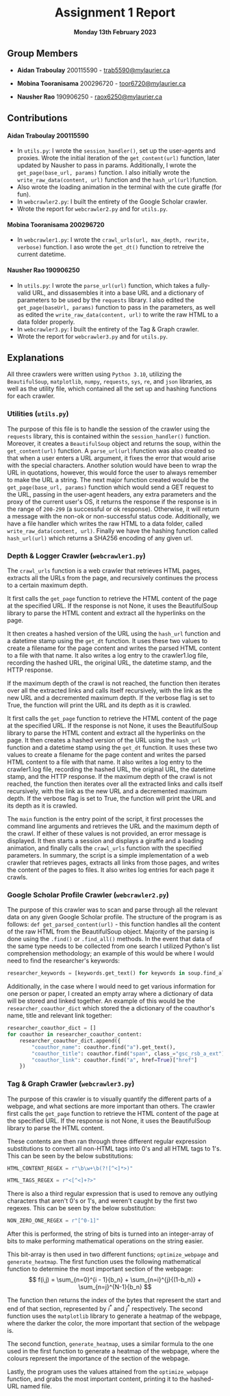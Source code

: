 
<div align="center">



# Assignment 1 Report



#### Monday 13th February 2023



</div>



## Group Members

*  **Aidan Traboulay** 200115590 - trab5590@mylaurier.ca

*  **Mobina Tooranisama** 200296720 - toor6720@mylaurier.ca

*  **Nausher Rao** 190906250 - raox6250@mylaurier.ca



## Contributions
 #### **Aidan Traboulay** 200115590
 - In `utils.py`: I wrote the `session_handler()`, set up the user-agents and proxies. Wrote the initial iteration of the `get_content(url)` function, later updated by Nausher to pass in params. Additionally, I wrote the `get_page(base_url, params)` function. I also initially wrote the `write_raw_data(content, url)` function and the `hash_url(url)`function.
- Also wrote the loading animation in the terminal with the cute giraffe (for fun).
 - In `webcrawler2.py`: I built the entirety of the Google Scholar crawler.
 - Wrote the report for `webcrawler2.py` and for `utils.py`.

####  **Mobina Tooranisama** 200296720
- In `webcrawler1.py`: I wrote the `crawl_urls(url, max_depth, rewrite, verbose)` function. I aso wrote the `get_dt()` function to retreive the current datetime.

####  **Nausher Rao** 190906250
- In `utils.py`: I wrote the `parse_url(url)` function, which takes a fully-valid URL, and dissasembles it into a base URL and a dictionary of parameters to be used by the `requests` library. I also edited the `get_page(baseUrl, params)` function to pass in the parameters, as well as edited the `write_raw_data(content, url)` to write the raw HTML to a data folder properly.
- In `webcrawler3.py`: I built the entirety of the Tag & Graph crawler.
- Wrote the report for `webcrawler3.py` and for `utils.py`.


## Explanations
All three crawlers were written using `Python 3.10`, utilizing the `BeautifulSoup`, `matplotlib`, `numpy`, `requests`, `sys`, `re`, and `json` libraries, as well as the utility file, which contained all the set up and hashing functions for each crawler.

### Utilities (`utils.py`)
The purpose of this file is to handle the session of the crawler using the `requests` library, this is contained within the `session_handler()` function. Moreover, it creates a `BeautifulSoup` object and returns the soup, within the `get_content(url)` function. A `parse_url(url)`function was also created so that when a user enters a URL argument, it fixes the error that would arise with the special characters. Another solution would have been to wrap the URL in quotations, however, this would force the user to always remember to make the URL a string. The next major function created would be the `get_page(base_url, params)` function which would send a GET request to the URL, passing in the user-agent headers, any extra parameters and the proxy of the current user's OS, it returns the response if the response is in the range of `200-299` (a successful or ok response). Otherwise, it will return a message with the non-ok or non-successful status code. Additionally, we have a file handler which writes the raw HTML to a data folder, called `write_raw_data(content, url)`. Finally we have the hashing function called `hash_url(url)` which returns a SHA256 encoding of any given url.

### Depth & Logger Crawler (`webcrawler1.py`)
The `crawl_urls` function is a web crawler that retrieves HTML pages, extracts all the URLs from the page, and recursively continues the process to a certain maximum depth.

It first calls the `get_page` function to retrieve the HTML content of the page at the specified URL. If the response is not None, it uses the BeautifulSoup library to parse the HTML content and extract all the hyperlinks on the page.

It then creates a hashed version of the URL using the `hash_url` function and a datetime stamp using the `get_dt` function. It uses these two values to create a filename for the page content and writes the parsed HTML content to a file with that name. It also writes a log entry to the crawler1.log file, recording the hashed URL, the original URL, the datetime stamp, and the HTTP response.

If the maximum depth of the crawl is not reached, the function then iterates over all the extracted links and calls itself recursively, with the link as the new URL and a decremented maximum depth. If the verbose flag is set to True, the function will print the URL and its depth as it is crawled.

It first calls the `get_page` function to retrieve the HTML content of the page at the specified URL. If the response is not None, it uses the BeautifulSoup library to parse the HTML content and extract all the hyperlinks on the page. It then creates a hashed version of the URL using the `hash_url` function and a datetime stamp using the `get_dt` function. It uses these two values to create a filename for the page content and writes the parsed HTML content to a file with that name. It also writes a log entry to the crawler1.log file, recording the hashed URL, the original URL, the datetime stamp, and the HTTP response. If the maximum depth of the crawl is not reached, the function then iterates over all the extracted links and calls itself recursively, with the link as the new URL and a decremented maximum depth. If the verbose flag is set to True, the function will print the URL and its depth as it is crawled.

The `main` function is the entry point of the script, it first processes the command line arguments and retrieves the URL and the maximum depth of the crawl. If either of these values is not provided, an error message is displayed. It then starts a session and displays a giraffe and a loading animation, and finally calls the `crawl_urls` function with the specified parameters. In summary, the script is a simple implementation of a web crawler that retrieves pages, extracts all links from those pages, and writes the content of the pages to files. It also writes log entries for each page it crawls.

### Google Scholar Profile Crawler (`webcrawler2.py`)
The purpose of this crawler was to scan and parse through all the relevant data on any given Google Scholar profile. The structure of the program is as follows: `def get_parsed_content(url)` - this function handles all the content of the raw HTML from the BeautifulSoup object. Majority of the parsing is done using the `.find()` or `.find_all()` methods. In the event that data of the same type needs to be collected from one search I utilized Python's list comprehension methodology; an example of this would be where I would need to find the researcher's keywords:
```python
researcher_keywords = [keywords.get_text() for keywords in soup.find_all("a", class_="gsc_prf_inta gs_ibl")]
```
 Additionally, in the case where I would need to get various information for one person or paper, I created an empty array where a dictionary of data will be stored and linked together. An example of this would be the `researcher_coauthor_dict` which stored the a dictionary of the coauthor's name, title and relevant link together:
```python
researcher_coauthor_dict = []
for coauthor in researcher_coauthor_content:
	researcher_coauthor_dict.append({
		"coauthor_name": coauthor.find("a").get_text(),
		"coauthor_title": coauthor.find("span", class_="gsc_rsb_a_ext").get_text(),
		"coauthor_link": coauthor.find("a", href=True)["href"]
	})
```

### Tag & Graph Crawler (`webcrawler3.py`)
The purpose of this crawler is to visually quantify the different parts of a webpage, and what sections are more important than others. The crawler first calls the `get_page` function to retrieve the HTML content of the page at the specified URL. If the response is not None, it uses the BeautifulSoup library to parse the HTML content.

These contents are then ran through three different regular expression substitutions to convert all non-HTML tags into 0's and all HTML tags to 1's. This can be seen by the below substitutions:
```python
HTML_CONTENT_REGEX = r"\b\w+\b(?![^<]*>)"
```
```python
HTML_TAGS_REGEX = r"<[^<]+?>"
```
There is also a third regular expression that is used to remove any outlying characters that aren't 0's or 1's, and weren't caught by the first two regexes. This can be seen by the below substitution:
```python
NON_ZERO_ONE_REGEX = r"[^0-1]"
```

After this is performed, the string of bits is turned into an integer-array of bits to make performing mathematical operations on the string easier.

This bit-array is then used in two different functions; `optimize_webpage` and `generate_heatmap`. The first function uses the following mathematical function to determine the most important section of the webpage:
$$ f(i,j) = \sum_{n=0}^{i - 1}{b_n} + \sum_{n=i}^{j}{(1-b_n)} + \sum_{n=j}^{N-1}{b_n} $$

The function then returns the index of the bytes that represent the start and end of that section, represented by $i^*$ and $j^*$ respectively. The second function uses the `matplotlib` library to generate a heatmap of the webpage, where the darker the color, the more important that section of the webpage is.

The second function, `generate_heatmap`, uses a similar formula to the one used in the first function to generate a heatmap of the webpage, where the colours represent the importance of the section of the webpage.

Lastly, the program uses the values attained from the `optimize_webpage` function, and grabs the most important content, printing it to the hashed-URL named file.

